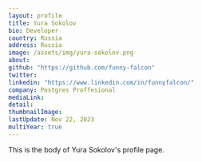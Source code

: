 ```yaml
---
layout: profile
title: Yura Sokolov
bio: Developer
country: Russia
address: Russia
image: /assets/img/yura-sokolov.png
about: 
github: "https://github.com/funny-falcon"
twitter: 
linkedin: "https://www.linkedin.com/in/funnyfalcon/"
company: Postgres Proffesional
mediaLink:
detail: 
thumbnailImage:
lastUpdate: Nov 22, 2023 
multiYear: true
---
```


This is the body of Yura Sokolov's profile page.
